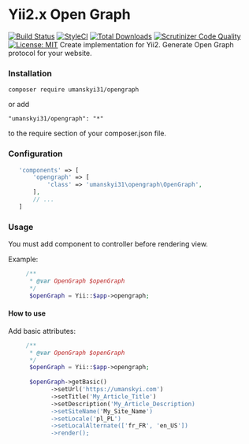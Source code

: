 # Yii2.x Open Graph
[![Build Status](https://travis-ci.org/vumanskyi/yii2-opengraph.svg?branch=master)](https://travis-ci.org/vumanskyi/yii2-opengraph)
[![StyleCI](https://github.styleci.io/repos/119894207/shield?branch=master)](https://github.styleci.io/repos/119894207)
[![Total Downloads](https://img.shields.io/packagist/dt/umanskyi31/opengraph.svg?style=flat-square)](https://packagist.org/packages/umanskyi31/opengraph)
[![Scrutinizer Code Quality](https://scrutinizer-ci.com/g/vumanskyi/yii2-opengraph/badges/quality-score.png?b=master)](https://scrutinizer-ci.com/g/vumanskyi/yii2-opengraph/?branch=master)
[![License: MIT](https://img.shields.io/badge/License-MIT-blue.svg)](https://opensource.org/licenses/MIT)
Create implementation for Yii2. Generate Open Graph protocol for your website.

### Installation

```
composer require umanskyi31/opengraph
```

or add 

```
"umanskyi31/opengraph": "*"
```

to the require section of your composer.json file.

### Configuration

```php
   'components' => [
       'opengraph' => [
           'class' => 'umanskyi31\opengraph\OpenGraph',
       ],
       // ...
   ]
```

### Usage

You must add component to controller before rendering view.

Example:

```php
     /**
      * @var OpenGraph $openGraph
      */
      $openGraph = Yii::$app->opengraph;
```



#### How to use

Add basic attributes:

```php
     /**
      * @var OpenGraph $openGraph
      */
      $openGraph = Yii::$app->opengraph;
      
      $openGraph->getBasic()
            ->setUrl('https://umanskyi.com') 
            ->setTitle('My_Article_Title')
            ->setDescription('My_Article_Description)
            ->setSiteName('My_Site_Name')
            ->setLocale('pl_PL')
            ->setLocalAlternate(['fr_FR', 'en_US'])
            ->render();
```
